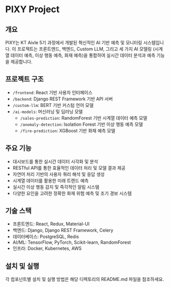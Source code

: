 # PIXY Project

## 개요
PIXY는 KT Aivle 5기 과정에서 개발된 혁신적인 AI 기반 예측 및 모니터링 시스템입니다. 이 프로젝트는 프론트엔드, 백엔드, Custom LLM, 그리고 세 가지 AI 모델링 (시계열 데이터 예측, 이상 행동 예측, 화재 예측)을 통합하여 실시간 데이터 분석과 예측 기능을 제공합니다.

## 프로젝트 구조
- `/frontend`: React 기반 사용자 인터페이스
- `/backend`: Django REST Framework 기반 API 서버
- `/custom-llm`: BERT 기반 커스텀 언어 모델
- `/ai-models`: 머신러닝 및 딥러닝 모델
  - `/sales-prediction`: RandomForest 기반 시계열 데이터 예측 모델
  - `/anomaly-detection`: Isolation Forest 기반 이상 행동 예측 모델
  - `/fire-prediction`: XGBoost 기반 화재 예측 모델

## 주요 기능
- 대시보드를 통한 실시간 데이터 시각화 및 분석
- RESTful API를 통한 효율적인 데이터 처리 및 모델 결과 제공
- 자연어 처리 기반의 사용자 쿼리 해석 및 응답 생성
- 시계열 데이터를 활용한 미래 트렌드 예측
- 실시간 이상 행동 감지 및 즉각적인 알림 시스템
- 다양한 요인을 고려한 정확한 화재 위험 예측 및 조기 경보 시스템

## 기술 스택
- 프론트엔드: React, Redux, Material-UI
- 백엔드: Django, Django REST Framework, Celery
- 데이터베이스: PostgreSQL, Redis
- AI/ML: TensorFlow, PyTorch, Scikit-learn, RandomForest
- 인프라: Docker, Kubernetes, AWS

## 설치 및 실행
각 컴포넌트별 설치 및 실행 방법은 해당 디렉토리의 README.md 파일을 참조하세요.
